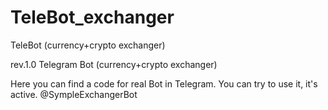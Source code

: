 # TeleBot_exchanger
TeleBot (currency+crypto exchanger)

rev.1.0 
Telegram Bot (currency+crypto exchanger)

Here you can find a code for real Bot in Telegram.
You can try to use it, it's active. @SympleExchangerBot
